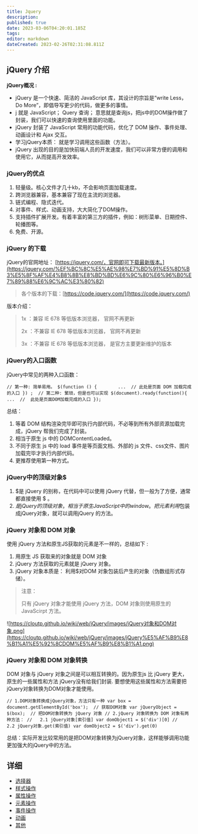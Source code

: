 ```yaml
---
title: Jquery
description: 
published: true
date: 2023-03-06T04:20:01.185Z
tags: 
editor: markdown
dateCreated: 2023-02-26T02:31:08.811Z
---
```


## jQuery 介绍

**jQuery概况 :**

* jQuery 是一个快速、简洁的 JavaScript 库，其设计的宗旨是“write Less，Do More”，即倡导写更少的代码，做更多的事情。
* j 就是 JavaScript； Query 查询； 意思就是查询js，把js中的DOM操作做了封装，我们可以快速的查询使用里面的功能。
* jQuery 封装了 JavaScript 常用的功能代码，优化了 DOM 操作、事件处理、动画设计和 Ajax 交互。
* 学习jQuery本质： 就是学习调用这些函数（方法）。
* jQuery 出现的目的是加快前端人员的开发速度，我们可以非常方便的调用和使用它，从而提高开发效率。

### jQuery的优点

1. 轻量级。核心文件才几十kb，不会影响页面加载速度。
2. 跨浏览器兼容，基本兼容了现在主流的浏览器。
3. 链式编程、隐式迭代。
4. 对事件、样式、动画支持，大大简化了DOM操作。
5. 支持插件扩展开发。有着丰富的第三方的插件，例如：树形菜单、日期控件、轮播图等。
6. 免费、开源。

### jQuery 的下载

jQuery的官网地址： [https://jquery.com/，官网即可下载最新版本。](https://jquery.com/%EF%BC%8C%E5%AE%98%E7%BD%91%E5%8D%B3%E5%8F%AF%E4%B8%8B%E8%BD%BD%E6%9C%80%E6%96%B0%E7%89%88%E6%9C%AC%E3%80%82)

> 各个版本的下载：[https://code.jquery.com/](https://code.jquery.com/)

版本介绍：

> 1x ：兼容 IE 678 等低版本浏览器， 官网不再更新
>
> 2x ：不兼容 IE 678 等低版本浏览器， 官网不再更新
>
> 3x ：不兼容 IE 678 等低版本浏览器， 是官方主要更新维护的版本

### jQuery的入口函数

jQuery中常见的两种入口函数：

`// 第一种: 简单易用。 $(function () {        ...  // 此处是页面 DOM 加载完成的入口 }) ;  // 第二种: 繁琐，但是也可以实现 $(document).ready(function(){    ...  //  此处是页面DOM加载完成的入口 });`

总结：

1. 等着 DOM 结构渲染完毕即可执行内部代码，不必等到所有外部资源加载完成，jQuery 帮我们完成了封装。
2. 相当于原生 js 中的 DOMContentLoaded。
3. 不同于原生 js 中的 load 事件是等页面文档、外部的 js 文件、css文件、图片加载完毕才执行内部代码。
4. 更推荐使用第一种方式。

### jQuery中的顶级对象$

1. $是 jQuery 的别称，在代码中可以使用 jQuery 代替，但一般为了方便，通常都直接使用 $ 。
2. $是jQuery的顶级对象，相当于原生JavaScript中的 window。把元素利用$包装成jQuery对象，就可以调用jQuery 的方法。

### jQuery 对象和 DOM 对象

使用 jQuery 方法和原生JS获取的元素是不一样的，总结如下 :

1. 用原生 JS 获取来的对象就是 DOM 对象
2. jQuery 方法获取的元素就是 jQuery 对象。
3. jQuery 对象本质是： 利用$对DOM 对象包装后产生的对象（伪数组形式存储）。

> 注意：
>
> 只有 jQuery 对象才能使用 jQuery 方法，DOM 对象则使用原生的 JavaScirpt 方法。

![https://cloutp.github.io/wiki/web/jQuery/images/jQuery对象和DOM对象.png](https://cloutp.github.io/wiki/web/jQuery/images/jQuery%E5%AF%B9%E8%B1%A1%E5%92%8CDOM%E5%AF%B9%E8%B1%A1.png)

### jQuery 对象和 DOM 对象转换

DOM 对象与 jQuery 对象之间是可以相互转换的。因为原生js 比 jQuery 更大，原生的一些属性和方法 jQuery没有给我们封装. 要想使用这些属性和方法需要把jQuery对象转换为DOM对象才能使用。

`// 1.DOM对象转换成jQuery对象，方法只有一种 var box = document.getElementById('box');  // 获取DOM对象 var jQueryObject = $(box);  // 把DOM对象转换为 jQuery 对象 // 2.jQuery 对象转换为 DOM 对象有两种方法： //   2.1 jQuery对象[索引值] var domObject1 = $('div')[0] //   2.2 jQuery对象.get(索引值) var domObject2 = $('div').get(0)`

总结：实际开发比较常用的是把DOM对象转换为jQuery对象，这样能够调用功能更加强大的jQuery中的方法。

## 详细

- [选择器](/JavaScript/Libraries/jquery/选择器)
- [样式操作](/JavaScript/Libraries/jquery/样式操作)
- [属性操作](/JavaScript/Libraries/jquery/属性操作)
- [元素操作](/JavaScript/Libraries/jquery/元素操作)
- [事件操作](/JavaScript/Libraries/jquery/事件操作)
- [动画](/JavaScript/Libraries/jquery/动画)
- [其他](/JavaScript/Libraries/jquery/其他)
